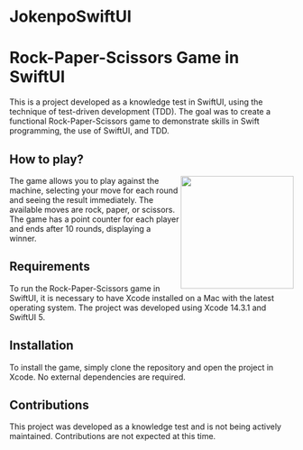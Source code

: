 # JokenpoSwiftUI

# Rock-Paper-Scissors Game in SwiftUI
This is a project developed as a knowledge test in SwiftUI, using the 
technique of test-driven development (TDD). The goal was to create a 
functional Rock-Paper-Scissors game to demonstrate skills in Swift 
programming, the use of SwiftUI, and TDD.

## How to play?
<img 
src="https://media.giphy.com/media/v1.Y2lkPTc5MGI3NjExYTY5ZWUzMzZhODAyODQ2MzJlMjUwZTE0ZjEwNzVjYjE5YzA0MjU0YyZlcD12MV9pbnRlcm5hbF9naWZzX2dpZklkJmN0PWc/953JauB1iuCyq7CFKt/giphy.gif" 
width="200" align="right">
The game allows you to play against the machine, selecting your move for 
each round and seeing the result immediately. The available moves are 
rock, paper, or scissors. The game has a point counter for each player and 
ends after 10 rounds, displaying a winner.

## Requirements
To run the Rock-Paper-Scissors game in SwiftUI, it is necessary to have 
Xcode installed on a Mac with the latest operating system. The project was 
developed using Xcode 14.3.1 and SwiftUI 5.

## Installation
To install the game, simply clone the repository and open the project in 
Xcode. No external dependencies are required.

## Contributions
This project was developed as a knowledge test and is not being actively 
maintained. Contributions are not expected at this time.

